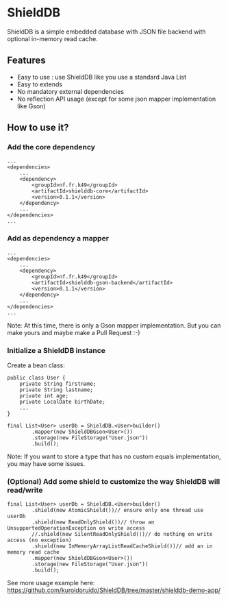 # ShieldDB

ShieldDB is a simple embedded database with JSON file backend with optional in-memory read cache.

## Features

- Easy to use : use ShieldDB like you use a standard Java List
- Easy to extends
- No mandatory external dependencies
- No reflection API usage (except for some json mapper implementation like Gson)

## How to use it?

### Add the core dependency

```
...
<dependencies>
	...
	<dependency>
		<groupId>nf.fr.k49</groupId>
		<artifactId>shielddb-core</artifactId>
		<version>0.1.1</version>
	</dependency>
	...
</dependencies>
...
```

### Add as dependency a mapper

```
...
<dependencies>
	...
	<dependency>
		<groupId>nf.fr.k49</groupId>
		<artifactId>shielddb-gson-backend</artifactId>
		<version>0.1.1</version>
	</dependency>
	...
</dependencies>
...
```

Note: At this time, there is only a Gson mapper implementation. But you can make yours and maybe make a Pull Request :-)

### Initialize a ShieldDB instance

Create a bean class:
```
public class User {
	private String firstname;
	private String lastname;
	private int age;
	private LocalDate birthDate;
	...
}
```

```
final List<User> userDb = ShieldDB.<User>builder()
		.mapper(new ShieldDBGson<User>())
		.storage(new FileStorage("User.json"))
		.build();
```

Note: If you want to store a type that has no custom equals implementation, you may have some issues.

### (Optional) Add some shield to customize the way ShieldDB will read/write

```
final List<User> userDb = ShieldDB.<User>builder()
		.shield(new AtomicShield())// ensure only one thread use userDb
		.shield(new ReadOnlyShield())// throw an UnsupportedOperationException on write access
		//.shield(new SilentReadOnlyShield())// do nothing on write access (no exception)
		.shield(new InMemoryArrayListReadCacheShield())// add an in memory read cache
		.mapper(new ShieldDBGson<User>())
		.storage(new FileStorage("User.json"))
		.build();
```


See more usage example here: https://github.com/kuroidoruido/ShieldDB/tree/master/shielddb-demo-app/